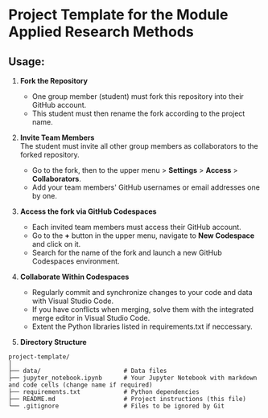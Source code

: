 # Project Template for the Module Applied Research Methods

## Usage:

1. **Fork the Repository**  
   - One group member (student) must fork this repository into their GitHub account.
   - This student must then rename the fork according to the project name.

2. **Invite Team Members**  
   The student must invite all other group members as collaborators to the forked repository.  
   - Go to the fork, then to the upper menu > **Settings** > **Access** > **Collaborators**.  
   - Add your team members' GitHub usernames or email addresses one by one.

3. **Access the fork via GitHub Codespaces**
   - Each invited team members must access their GitHub account.
   - Go to the **+** button in the upper menu, navigate to **New Codespace** and click on it. 
   - Search for the name of the fork and launch a new GitHub Codespaces environment.

4. **Collaborate Within Codespaces**
   - Regularly commit and synchronize changes to your code and data with Visual Studio Code.
   - If you have conflicts when merging, solve them with the integrated merge editor in Visual Studio Code.
   - Extent the Python libraries listed in requirements.txt if neccessary.

5. **Directory Structure**
```
project-template/
│
├── data/                       # Data files
├── jupyter_notebook.ipynb      # Your Jupyter Notebook with markdown and code cells (change name if required)
├── requirements.txt            # Python dependencies
├── README.md                   # Project instructions (this file)
└── .gitignore                  # Files to be ignored by Git
```
